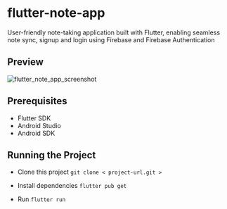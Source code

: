 # flutter-note-app

User-friendly note-taking application built with Flutter, enabling seamless note sync, signup and login using Firebase and Firebase Authentication

## Preview

![flutter_note_app_screenshot](https://firebasestorage.googleapis.com/v0/b/gagan1337-a73b1.appspot.com/o/v2_paper_notes.webp?alt=media&token=601cd61e-db30-46a5-bdd9-b80d522db08a)

## Prerequisites

- Flutter SDK
- Android Studio
- Android SDK

## Running the Project

- Clone this project
  `git clone < project-url.git >`
  
- Install dependencies
  `flutter pub get`
  
- Run
  `flutter run`

